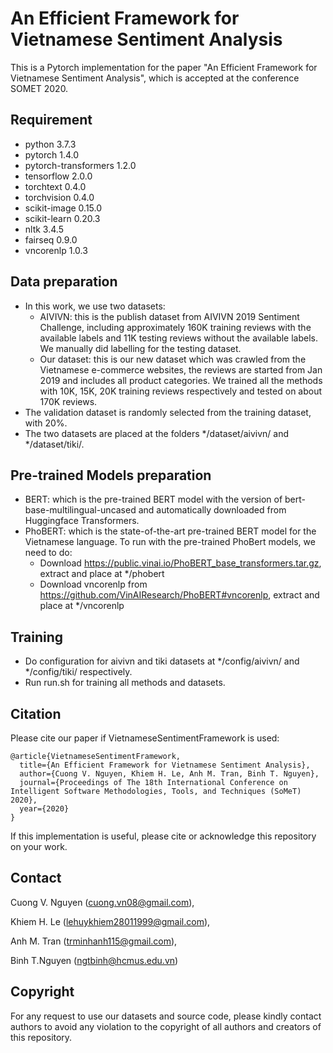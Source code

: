 # An Efficient Framework for Vietnamese Sentiment Analysis
This is a Pytorch implementation for the paper "An Efficient Framework for Vietnamese Sentiment Analysis", which is accepted at the conference SOMET 2020.

## Requirement
* python                    3.7.3
* pytorch                   1.4.0
* pytorch-transformers      1.2.0
* tensorflow                2.0.0
* torchtext                 0.4.0
* torchvision               0.4.0
* scikit-image              0.15.0
* scikit-learn              0.20.3
* nltk                      3.4.5
* fairseq                   0.9.0
* vncorenlp                 1.0.3


## Data preparation
* In this work, we use two datasets:
  * AIVIVN: this is the publish dataset from AIVIVN 2019 Sentiment Challenge, including approximately 160K training reviews with the available labels and 11K testing reviews without the available labels. We manually did labelling for the testing dataset.
  * Our dataset: this is our new dataset which was crawled from the Vietnamese e-commerce websites, the reviews are started from Jan 2019 and includes all product categories. We trained all the methods with 10K, 15K, 20K training reviews respectively and tested on about 170K reviews.
* The validation dataset is randomly selected from the training dataset, with 20%.
* The two datasets are placed at the folders */dataset/aivivn/ and */dataset/tiki/.

## Pre-trained Models preparation
* BERT: which is the pre-trained BERT model with the version of bert-base-multilingual-uncased and automatically downloaded from Huggingface Transformers.
* PhoBERT: which is the state-of-the-art pre-trained BERT model for the Vietnamese language. To run with the pre-trained PhoBert models, we need to do:
  * Download https://public.vinai.io/PhoBERT_base_transformers.tar.gz, extract and place at */phobert
  * Download vncorenlp from https://github.com/VinAIResearch/PhoBERT#vncorenlp, extract and place at */vncorenlp

## Training
* Do configuration for aivivn and tiki datasets at */config/aivivn/ and */config/tiki/ respectively.
* Run run.sh for training all methods and datasets.

## Citation
Please cite our paper if VietnameseSentimentFramework is used:
```
@article{VietnameseSentimentFramework,
  title={An Efficient Framework for Vietnamese Sentiment Analysis},
  author={Cuong V. Nguyen, Khiem H. Le, Anh M. Tran, Binh T. Nguyen},
  journal={Proceedings of The 18th International Conference on Intelligent Software Methodologies, Tools, and Techniques (SoMeT) 2020},
  year={2020}
}
```
If this implementation is useful, please cite or acknowledge this repository on your work.

## Contact
Cuong V. Nguyen (cuong.vn08@gmail.com),

Khiem H. Le (lehuykhiem28011999@gmail.com),

Anh M. Tran (trminhanh115@gmail.com),

Binh T.Nguyen (ngtbinh@hcmus.edu.vn)

## Copyright
For any request to use our datasets and source code, please kindly contact authors to avoid any violation to the copyright of all authors and creators of this repository.

